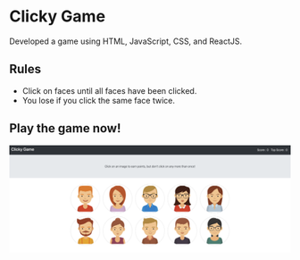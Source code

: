 # Clicky Game
Developed a game using HTML, JavaScript, CSS, and ReactJS.

## Rules
- Click on faces until all faces have been clicked.<br />
- You lose if you click the same face twice.

## Play the game now!
<!---[Go to the game](https://nnjh12.github.io/clickygame/)</br>--->
![preview](./assets/preview.png)
</br>
